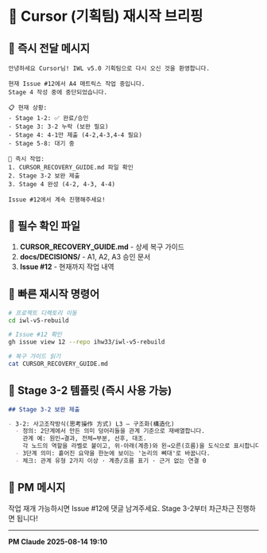 # 🔄 Cursor (기획팀) 재시작 브리핑

## 🎯 즉시 전달 메시지

```
안녕하세요 Cursor님! IWL v5.0 기획팀으로 다시 오신 것을 환영합니다.

현재 Issue #12에서 A4 매트릭스 작업 중입니다.
Stage 4 작성 중에 중단되었습니다.

📋 현재 상황:
- Stage 1-2: ✅ 완료/승인
- Stage 3: 3-2 누락 (보완 필요)
- Stage 4: 4-1만 제출 (4-2,4-3,4-4 필요)
- Stage 5-8: 대기 중

🎯 즉시 작업:
1. CURSOR_RECOVERY_GUIDE.md 파일 확인
2. Stage 3-2 보완 제출
3. Stage 4 완성 (4-2, 4-3, 4-4)

Issue #12에서 계속 진행해주세요!
```

## 📁 필수 확인 파일
1. **CURSOR_RECOVERY_GUIDE.md** - 상세 복구 가이드
2. **docs/DECISIONS/** - A1, A2, A3 승인 문서
3. **Issue #12** - 현재까지 작업 내역

## 🔧 빠른 재시작 명령어
```bash
# 프로젝트 디렉토리 이동
cd iwl-v5-rebuild

# Issue #12 확인
gh issue view 12 --repo ihw33/iwl-v5-rebuild

# 복구 가이드 읽기
cat CURSOR_RECOVERY_GUIDE.md
```

## 📝 Stage 3-2 템플릿 (즉시 사용 가능)

```markdown
## Stage 3-2 보완 제출

- 3-2: 사고조작방식(思考操作 方式) L3 — 구조화(構造化)
  - 정의: 2단계에서 만든 의미 덩어리들을 관계 기준으로 재배열합니다.
    관계 예: 원인→결과, 전체↔부분, 선후, 대조.
    각 노드의 역할을 라벨로 붙이고, 위·아래(계층)와 왼→오른(흐름)을 도식으로 표시합니다.
  - 3단계 의미: 흩어진 요약을 한눈에 보이는 '논리의 뼈대'로 바꿉니다.
  - 체크: 관계 유형 2가지 이상 · 계층/흐름 표기 · 근거 없는 연결 0
```

## 💬 PM 메시지
작업 재개 가능하시면 Issue #12에 댓글 남겨주세요.
Stage 3-2부터 차근차근 진행하면 됩니다!

---
**PM Claude**
**2025-08-14 19:10**